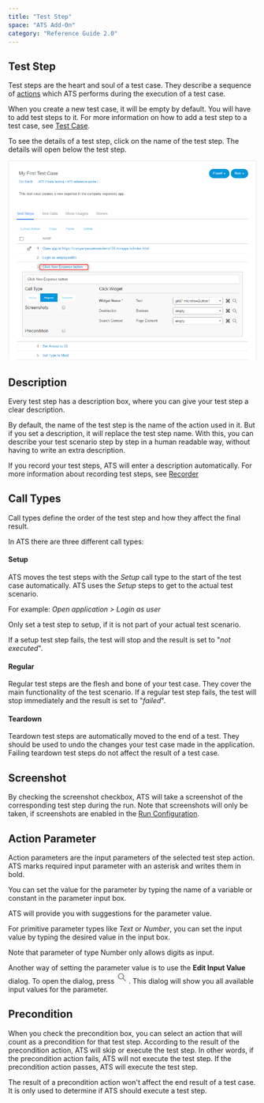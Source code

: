 ```yaml
---
title: "Test Step"
space: "ATS Add-On"
category: "Reference Guide 2.0"
---
```


## Test Step
Test steps are the heart and soul of a test case. They describe a sequence of [actions](action) which ATS performs during the execution of a test case.

When you create a new test case, it will be empty by default. You will have to add test steps to it. For more information on how to add a test step to a test case, see [Test Case](test-case).

To see the details of a test step, click on the name of the test step. The details will open below the test step.

![Test step details](attachments/test/test-step-details.png)

## Description
Every test step has a description box, where you can give your test step a clear description.

By default, the name of the test step is the name of the action used in it. But if you set a description, it will replace the test step name. With this, you can describe your test scenario step by step in a human readable way, without having to write an extra description.

If you record your test steps, ATS will enter a description automatically. For more information about recording test steps, see [Recorder](recorder)

## Call Types

Call types define the order of the test step and how they affect the final result.

In ATS there are three different call types:

#### Setup

ATS moves the test steps with the _Setup_ call type to the start of the test case automatically. ATS uses the _Setup_ steps to get to the actual test scenario. 

For example: *Open application > Login as user*

Only set a test step to setup, if it is not part of your actual test scenario.

If a setup test step fails, the test will stop and the result is set to "*not executed*".

#### Regular

Regular test steps are the flesh and bone of your test case. They cover the main functionality of the test scenario. If a regular test step fails, the test will stop immediately and the result is set to "*failed*".  

#### Teardown

Teardown test steps are automatically moved to the end of a test. They should be used to undo the changes your test case made in the application. Failing teardown test steps do not affect the result of a test case. 


## Screenshot
By checking the screenshot checkbox, ATS will take a screenshot of the corresponding test step during the run.
Note that screenshots will only be taken, if screenshots are enabled in the [Run Configuration](test-run).

## Action Parameter
Action parameters are the input parameters of the selected test step action. ATS marks required input parameter with an asterisk and writes them in bold.

You can set the value for the parameter by typing the name of a variable or constant in the parameter input box.

ATS will provide you with suggestions for the parameter value.

For primitive parameter types like _Text_ or _Number_, you can set the input value by typing the desired value in the input box.

<div class="alert alert-info">

Note that parameter of type Number only allows digits as input.

</div>

Another way of setting the parameter value is to use the **Edit Input Value** dialog. To open the dialog, press ![](attachments/test/input-value-dialog.png). This dialog will show you all available input values for the parameter.

## Precondition

When you check the precondition box, you can select an action that will count as a precondition for that test step.
According to the result of the precondition action, ATS will skip or execute the test step. In other words, if the precondition action fails, ATS will not execute the test step. If the precondition action passes, ATS will execute the test step. 

The result of a precondition action won't affect the end result of a test case. It is only used to determine if ATS should execute a test step.